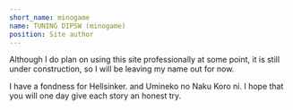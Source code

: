 ```yaml
---
short_name: minogame
name: TUNING DIPSW (minogame)
position: Site author
---
```

Although I do plan on using this site professionally at some point, it is still under construction,
so I will be leaving my name out for now.

I have a fondness for Hellsinker. and Umineko no Naku Koro ni.
I hope that you will one day give each story an honest try.
